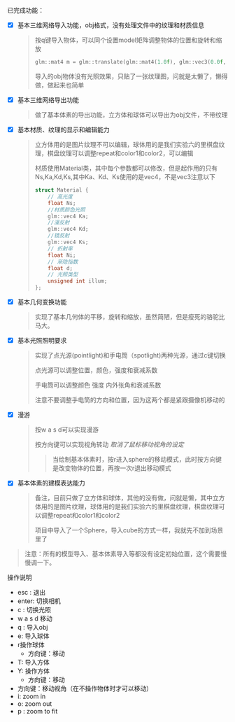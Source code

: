 已完成功能：

+ [x] 基本三维网络导入功能，obj格式，没有处理文件中的纹理和材质信息

  > 按q键导入物体，可以同个设置model矩阵调整物体的位置和旋转和缩放
  >
  > ```c++
  > glm::mat4 m = glm::translate(glm::mat4(1.0f), glm::vec3(0.0f, -1.0f, 0.0f)) * glm::mat4_cast(glm::quat(1.0f, 0, 0, 0)) * glm::scale(glm::mat4(1.0f), glm::vec3(1.0f));
  > ```
  >
  > 导入的obj物体没有光照效果，只贴了一张纹理图，问就是太懒了，懒得做，做起来也简单

+ [x] 基本三维网络导出功能

  > 做了基本体素的导出功能，立方体和球体可以导出为obj文件，不带纹理

+ [x] 基本材质、纹理的显示和编辑能力

  > 立方体用的是图片纹理不可以编辑，球体用的是我们实验六的里棋盘纹理，棋盘纹理可以调整repeat和color1和color2，可以编辑
  >
  > 材质使用Material类，其中每个参数都可以修改，但是起作用的只有Ns,Ka,Kd,Ks,其中Ka、Kd、Ks使用的是vec4，不是vec3注意以下
  >
  > ```c++
  > struct Material {
  > 	// 高光度
  > 	float Ns;
  > 	//材质颜色光照
  > 	glm::vec4 Ka;
  > 	//漫反射
  > 	glm::vec4 Kd;
  > 	//镜反射
  > 	glm::vec4 Ks;
  > 	// 折射率
  > 	float Ni;
  > 	// 渐隐指数
  > 	float d;
  > 	// 光照类型
  > 	unsigned int illum;
  > };
  > ```

+ [x] 基本几何变换功能

  > 实现了基本几何体的平移，旋转和缩放，虽然简陋，但是瘦死的骆驼比马大。

+ [x] 基本光照照明要求

  > 实现了点光源(pointlight)和手电筒（spotlight)两种光源，通过c键切换
  >
  > 点光源可以调整位置，颜色，强度和衰减系数
  >
  > 手电筒可以调整颜色 强度 内外张角和衰减系数
  >
  > 注意不要调整手电筒的方向和位置，因为这两个都是紧跟摄像机移动的

+ [x] 漫游

  > 按w a s d可以实现漫游
  >
  > 按方向键可以实现视角转动 			*取消了鼠标移动视角的设定*
  >
  > > 当绘制基本体素时，按r进入sphere的移动模式，此时按方向键是改变物体的位置，再按一次r退出移动模式

+ [x] 基本体素的建模表达能力

  > 备注，目前只做了立方体和球体，其他的没有做，问就是懒，其中立方体用的是图片纹理，球体用的是我们实验六的里棋盘纹理，棋盘纹理可以调整repeat和color1和color2
  >
  > 项目中导入了一个Sphere，导入cube的方式一样，我就先不加到场景里了

> 注意：所有的模型导入、基本体素导入等都没有设定初始位置，这个需要慢慢调一下。

操作说明

- esc : 退出
- enter: 切换相机
- c : 切换光照
- w a s d 移动
- q : 导入obj
- e: 导入球体
- r操作球体
  - 方向键：移动
- T: 导入方体
- Y: 操作方体
  - 方向键：移动
- 方向键：移动视角（在不操作物体时才可以移动）
- i: zoom in
- o: zoom out
- p : zoom to fit



